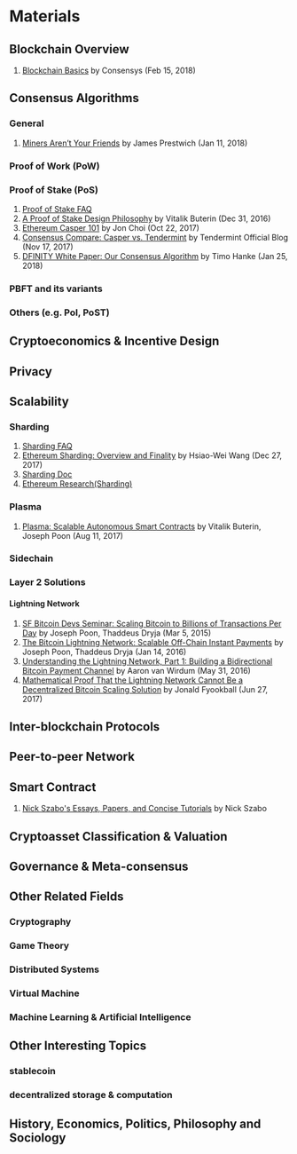 # Materials

## Blockchain Overview
1. [Blockchain Basics](https://leanpub.com/blockchainknowledgetree) by Consensys (Feb 15, 2018)

## Consensus Algorithms
### General
1. [Miners Aren’t Your Friends](https://blog.keep.network/miners-arent-your-friends-cde9b6e0e9ac) by James Prestwich (Jan 11, 2018)
### Proof of Work (PoW)
### Proof of Stake (PoS)
1. [Proof of Stake FAQ](https://github.com/ethereum/wiki/wiki/Proof-of-Stake-FAQ)
2. [A Proof of Stake Design Philosophy](https://medium.com/@VitalikButerin/a-proof-of-stake-design-philosophy-506585978d51) by Vitalik Buterin (Dec 31, 2016)
3. [Ethereum Casper 101](https://medium.com/@jonchoi/ethereum-casper-101-7a851a4f1eb0) by Jon Choi (Oct 22, 2017)
4. [Consensus Compare: Casper vs. Tendermint](https://blog.cosmos.network/consensus-compare-casper-vs-tendermint-6df154ad56ae) by Tendermint Official Blog (Nov 17, 2017)
5. [DFINITY White Paper: Our Consensus Algorithm](https://medium.com/dfinity/dfinity-white-paper-our-consensus-algorithm-a11adc0a054c) by Timo Hanke (Jan 25, 2018)
### PBFT and its variants
### Others (e.g. PoI, PoST)

## Cryptoeconomics & Incentive Design

## Privacy

## Scalability
### Sharding
1. [Sharding FAQ](https://github.com/ethereum/wiki/wiki/Sharding-FAQ) 
2. [Ethereum Sharding: Overview and Finality](https://medium.com/@icebearhww/ethereum-sharding-and-finality-65248951f649) by Hsiao-Wei Wang (Dec 27, 2017)
3. [Sharding Doc](https://github.com/ethereum/sharding/blob/develop/docs/doc.md)
4. [Ethereum Research(Sharding)](https://ethresear.ch/c/sharding)
### Plasma
1. [Plasma: Scalable Autonomous Smart Contracts](https://plasma.io/) by Vitalik Buterin, Joseph Poon (Aug 11, 2017)
### Sidechain
### Layer 2 Solutions
#### Lightning Network
1. [SF Bitcoin Devs Seminar: Scaling Bitcoin to Billions of Transactions Per Day](https://www.youtube.com/watch?v=8zVzw912wPo&t=2417s) by Joseph Poon, Thaddeus Dryja (Mar 5, 2015)
2. [The Bitcoin Lightning Network: Scalable Off-Chain Instant Payments](https://lightning.network/lightning-network-paper.pdf) by Joseph Poon, Thaddeus Dryja (Jan 14, 2016)
3. [Understanding the Lightning Network, Part 1: Building a Bidirectional Bitcoin Payment Channel](https://bitcoinmagazine.com/articles/understanding-the-lightning-network-part-building-a-bidirectional-payment-channel-1464710791/) by Aaron van Wirdum (May 31, 2016)
4. [Mathematical Proof That the Lightning Network Cannot Be a Decentralized Bitcoin Scaling Solution](https://medium.com/@jonaldfyookball/mathematical-proof-that-the-lightning-network-cannot-be-a-decentralized-bitcoin-scaling-solution-1b8147650800) by Jonald Fyookball (Jun 27, 2017)

## Inter-blockchain Protocols

## Peer-to-peer Network

## Smart Contract
1. [Nick Szabo's Essays, Papers, and Concise Tutorials](http://www.fon.hum.uva.nl/rob/Courses/InformationInSpeech/CDROM/Literature/LOTwinterschool2006/szabo.best.vwh.net/index.html) by Nick Szabo

## Cryptoasset Classification & Valuation

## Governance & Meta-consensus

## Other Related Fields
### Cryptography
### Game Theory
### Distributed Systems
### Virtual Machine
### Machine Learning & Artificial Intelligence

## Other Interesting Topics
### stablecoin
### decentralized storage & computation

## History, Economics, Politics, Philosophy and Sociology
